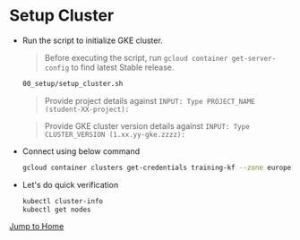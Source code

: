 # Setup Cluster

* Run the script to initialize GKE cluster.
  >Before executing the script, run `gcloud container get-server-config` to find latest Stable release.
  ```bash
  00_setup/setup_cluster.sh
  ```
  >Provide project details against  `INPUT: Type PROJECT_NAME (student-XX-project):`

  >Provide GKE cluster version details against  `INPUT: Type CLUSTER_VERSION (1.xx.yy-gke.zzzz):`

* Connect using below command
  ```bash
  gcloud container clusters get-credentials training-kf --zone europe-west3-a --project ps-workspace
  ```

* Let's do quick verification
  ```bash
  kubectl cluster-info
  kubectl get nodes
  ```

[Jump to Home](../README.md)